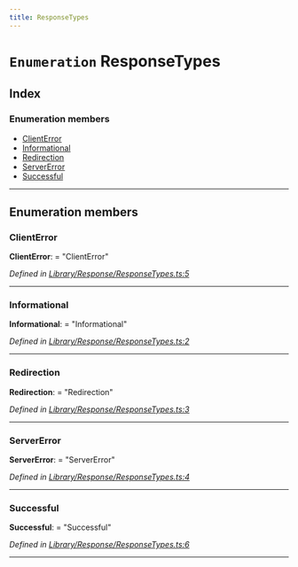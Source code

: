```yaml
---
title: ResponseTypes
---
```


# `Enumeration` ResponseTypes

## Index

### Enumeration members

* [ClientError](responsetypes#clienterror)
* [Informational](responsetypes#informational)
* [Redirection](responsetypes#redirection)
* [ServerError](responsetypes#servererror)
* [Successful](responsetypes#successful)

---

## Enumeration members

<a id="clienterror"></a>

###  ClientError

**ClientError**:  = "ClientError"

*Defined in [Library/Response/ResponseTypes.ts:5](https://github.com/Rawphs/stix/blob/f097835/src/Library/Response/ResponseTypes.ts#L5)*

___
<a id="informational"></a>

###  Informational

**Informational**:  = "Informational"

*Defined in [Library/Response/ResponseTypes.ts:2](https://github.com/Rawphs/stix/blob/f097835/src/Library/Response/ResponseTypes.ts#L2)*

___
<a id="redirection"></a>

###  Redirection

**Redirection**:  = "Redirection"

*Defined in [Library/Response/ResponseTypes.ts:3](https://github.com/Rawphs/stix/blob/f097835/src/Library/Response/ResponseTypes.ts#L3)*

___
<a id="servererror"></a>

###  ServerError

**ServerError**:  = "ServerError"

*Defined in [Library/Response/ResponseTypes.ts:4](https://github.com/Rawphs/stix/blob/f097835/src/Library/Response/ResponseTypes.ts#L4)*

___
<a id="successful"></a>

###  Successful

**Successful**:  = "Successful"

*Defined in [Library/Response/ResponseTypes.ts:6](https://github.com/Rawphs/stix/blob/f097835/src/Library/Response/ResponseTypes.ts#L6)*

___

